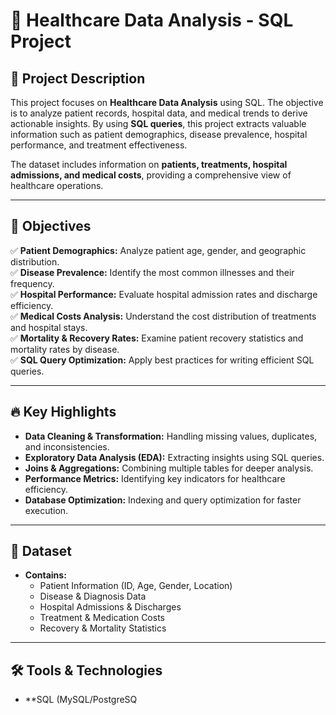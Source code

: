 # 🏥 Healthcare Data Analysis - SQL Project  

## 📌 Project Description  
This project focuses on **Healthcare Data Analysis** using SQL. The objective is to analyze patient records, hospital data, and medical trends to derive actionable insights. By using **SQL queries**, this project extracts valuable information such as patient demographics, disease prevalence, hospital performance, and treatment effectiveness.

The dataset includes information on **patients, treatments, hospital admissions, and medical costs**, providing a comprehensive view of healthcare operations. 

---

## 🎯 Objectives  
✅ **Patient Demographics:** Analyze patient age, gender, and geographic distribution.  
✅ **Disease Prevalence:** Identify the most common illnesses and their frequency.  
✅ **Hospital Performance:** Evaluate hospital admission rates and discharge efficiency.  
✅ **Medical Costs Analysis:** Understand the cost distribution of treatments and hospital stays.  
✅ **Mortality & Recovery Rates:** Examine patient recovery statistics and mortality rates by disease.  
✅ **SQL Query Optimization:** Apply best practices for writing efficient SQL queries.  

---

## 🔥 Key Highlights  
- **Data Cleaning & Transformation:** Handling missing values, duplicates, and inconsistencies.  
- **Exploratory Data Analysis (EDA):** Extracting insights using SQL queries.  
- **Joins & Aggregations:** Combining multiple tables for deeper analysis.  
- **Performance Metrics:** Identifying key indicators for healthcare efficiency.  
- **Database Optimization:** Indexing and query optimization for faster execution.  

---

## 📂 Dataset  
- **Contains:**  
  - Patient Information (ID, Age, Gender, Location)  
  - Disease & Diagnosis Data  
  - Hospital Admissions & Discharges  
  - Treatment & Medication Costs  
  - Recovery & Mortality Statistics  
  
---

## 🛠️ Tools & Technologies  
- **SQL (MySQL/PostgreSQ
